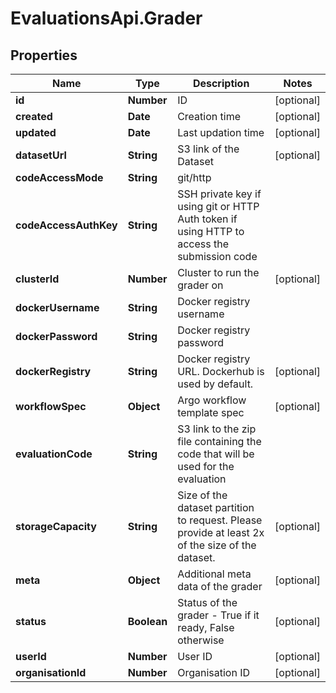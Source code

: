 # EvaluationsApi.Grader

## Properties
Name | Type | Description | Notes
------------ | ------------- | ------------- | -------------
**id** | **Number** | ID | [optional] 
**created** | **Date** | Creation time | [optional] 
**updated** | **Date** | Last updation time | [optional] 
**datasetUrl** | **String** | S3 link of the Dataset | [optional] 
**codeAccessMode** | **String** | git/http | 
**codeAccessAuthKey** | **String** | SSH private key if using git or HTTP Auth token if using HTTP to access the submission code | 
**clusterId** | **Number** | Cluster to run the grader on | [optional] 
**dockerUsername** | **String** | Docker registry username | 
**dockerPassword** | **String** | Docker registry password | 
**dockerRegistry** | **String** | Docker registry URL. Dockerhub is used by default. | [optional] 
**workflowSpec** | **Object** | Argo workflow template spec | [optional] 
**evaluationCode** | **String** | S3 link to the zip file containing the code that will be used for the evaluation | 
**storageCapacity** | **String** | Size of the dataset partition to request. Please provide at least 2x of the size of the dataset. | [optional] 
**meta** | **Object** | Additional meta data of the grader | [optional] 
**status** | **Boolean** | Status of the grader - True if it ready, False otherwise | [optional] 
**userId** | **Number** | User ID | [optional] 
**organisationId** | **Number** | Organisation ID | [optional] 


